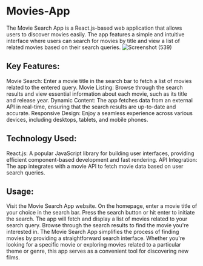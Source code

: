 # Movies-App
The Movie Search App is a React.js-based web application that allows users to discover movies easily. The app features a simple and intuitive interface where users can search for movies by title and view a list of related movies based on their search queries.
![Screenshot (539)](https://github.com/Ans-Ishfaq/Movies-App/assets/84333937/64e157be-7b70-4ced-8a0e-66d9bb2afcc7)
## Key Features:
Movie Search: Enter a movie title in the search bar to fetch a list of movies related to the entered query.
Movie Listing: Browse through the search results and view essential information about each movie, such as its title and release year.
Dynamic Content: The app fetches data from an external API in real-time, ensuring that the search results are up-to-date and accurate.
Responsive Design: Enjoy a seamless experience across various devices, including desktops, tablets, and mobile phones.

## Technology Used:
React.js: A popular JavaScript library for building user interfaces, providing efficient component-based development and fast rendering.
API Integration: The app integrates with a movie API to fetch movie data based on user search queries.

## Usage:
Visit the Movie Search App website.
On the homepage, enter a movie title of your choice in the search bar.
Press the search button or hit enter to initiate the search.
The app will fetch and display a list of movies related to your search query.
Browse through the search results to find the movie you're interested in.
The Movie Search App simplifies the process of finding movies by providing a straightforward search interface. Whether you're looking for a specific movie or exploring movies related to a particular theme or genre, this app serves as a convenient tool for discovering new films.
